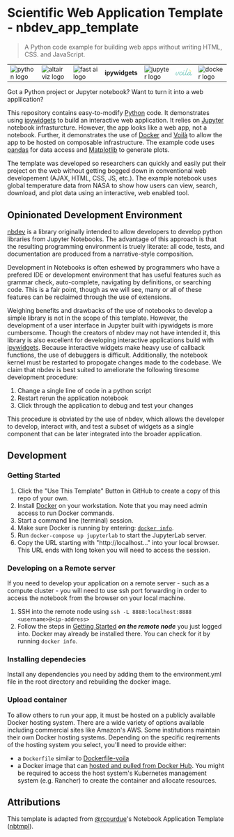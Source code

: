 # Scientific Web Application Template - nbdev_app_template

> A Python code example for building web apps without writing HTML, CSS. and JavaScript.

<table><tr><td width="14%">
    <img src="https://www.python.org/static/img/python-logo.png" alt="python logo">
    </td><td width="14%">
    <img src="https://altair-viz.github.io/_static/altair-logo-light.png" alt="altair viz logo
">
    </td><td width="14%">
    <img src="https://nbdev.fast.ai/assets/images/company_logo.png" alt="fast ai logo">
    </td><td width="14%">
    <b>ipywidgets</b>
    </td><td width="14%">
    <img src="https://jupyter.org/assets/logos/rectanglelogo-greytext-orangebody-greymoons.svg" alt="jupyter logo">
    </td><td width="10%">
    <img src="https://raw.githubusercontent.com/voila-dashboards/voila/main/docs/source/voila-logo.svg" alt="voila logo">
    </td><td width="14%">
    <img src="https://www.docker.com/sites/default/files/d8/styles/role_icon/public/2019-07/horizontal-logo-monochromatic-white.png" alt="docker logo">
</td></tr></table>

Got a Python project or Jupyter notebook? Want to turn it into a web applilcation?

This repository contains easy-to-modify [Python](https://www.python.org/) code. It demonstrates using [ipywidgets](https://ipywidgets.readthedocs.io/en/stable/) to build an interactive web application. It relies on [Jupyter](https://jupyter.org/) notebook infrasturcture. However, the app looks like a web app, not a notebook. Further, it demonstrates the use of [Docker](https://www.docker.com/) and [Voilà](https://github.com/voila-dashboards/voila) to allow the app to be hosted on composable infrastructure. The example code uses [pandas](https://pandas.pydata.org/) for data access and [Matplotlib](https://matplotlib.org/) to generate plots.

The template was developed so researchers can quickly and easily put their project on the web without getting bogged down in conventional web developement (AJAX, HTML, CSS, JS, etc.). The example notebook uses global temperature data from NASA to show how users can view, search, download, and plot data using an interactive, web enabled tool.


## Opinionated Development Environment

[nbdev](https://nbdev.fast.ai/) is a library originally intended to allow developers to develop python libraries from Jupyter Notebooks. The advantage of this approach is that the resulting programming environment is truely literate: all code, tests, and documentation are produced from a narrative-style composition.

Development in Notebooks is often eshewed by programmers who have a prefered IDE or development environment that has useful features such as grammar check, auto-complete, navigating by definitions, or searching code. This is a fair point, though as we will see, many or all of these features can be reclaimed through the use of extensions.

Weighing benefits and drawbacks of the use of notebooks to develop a simple library is not in the scope of this template. However, the development of a user interface in Jupyter built with ipywidgets is more cumbersome. Though the creators of nbdev may not have intended it, this library is also excellent for developing interactive applications build with [ipywidgets](https://ipywidgets.readthedocs.io/en/stable/). Because interactive widgets make heavy use of callback functions, the use of debuggers is difficult. Additionally, the notebook kernel must be restarted to propogate changes made to the codebase. We claim that nbdev is best suited to ameliorate the following tiresome development procedure:

1. Change a single line of code in a python script
2. Restart rerun the application notebook
3. Click through the application to debug and test your changes

This procedure is obviated by the use of nbdev, which allows the developer to develop, interact with, and test a subset of widgets as a single component that can be later integrated into the broader application.

## Development

### Getting Started

1. Click the "Use This Template" Button in GitHub to create a copy of this repo of your own.
1. Install [Docker](https://docs.docker.com/get-docker/) on your workstation. Note that you may need admin access to run Docker commands.
1. Start a command line (terminal) session.
1. Make sure Docker is running by entering: [`docker info`](https://docs.docker.com/config/daemon/).
1. Run `docker-compose up jupyterlab` to start the JupyterLab server.
1. Copy the URL starting with "http://localhost..." into your local browser. This URL ends with long token you will need to access the session.

### Developing on a Remote server

If you need to develop your application on a remote server - such as a compute cluster - you will need to use ssh port forwarding in order to access the notebook from the browser on your local machine.

1. SSH into the remote node using `ssh -L 8888:localhost:8888 <username>@<ip-address>`
1. Follow the steps in [Getting Started](#getting-started) ***on the remote node*** you just logged into. Docker may already be installed there. You can check for it by running `docker info`.

### Installing dependecies
Install any dependencies you need by adding them to the environment.yml file in the root directory and rebuilding the docker image.

### Upload container

To allow others to run your app, it must be hosted on a publicly available Docker hosting system. There are a wide variety of options available including commercial sites like Amazon's AWS. Some institutions maintain their own Docker hosting systems. Depending on the specific reqirements of the hosting system you select, you'll need to provide either:
- a `Dockerfile` similar to [Dockerfile-voila](Dockerfile-voila)
- a Docker image that can [hosted and pulled from Docker Hub](https://docs.docker.com/docker-hub/).
You might be required to access the host system's Kubernetes management system (e.g. Rancher) to create the container and allocate resources.

## Attributions

This template is adapted from [@rcpurdue](https://github.com/rcpurdue)'s Notebook Application Template ([nbtmpl](https://github.com/rcpurdue/nbtmpl)).

